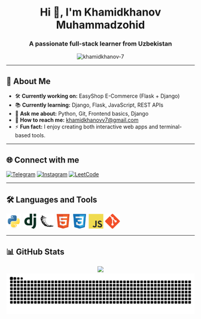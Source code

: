 <h1 align="center">Hi 👋, I'm Khamidkhanov Muhammadzohid</h1>
<h3 align="center">A passionate full-stack learner from Uzbekistan</h3>

<p align="center">
  <img src="https://komarev.com/ghpvc/?username=khamidkhanov-7&label=Profile%20views&color=0e75b6&style=flat" alt="khamidkhanov-7" />
</p>

---

## 🚀 About Me
- 🛠 **Currently working on:** EasyShop E-Commerce (Flask + Django)
- 📚 **Currently learning:** Django, Flask, JavaScript, REST APIs
- 💬 **Ask me about:** Python, Git, Frontend basics, Django
- 📧 **How to reach me:** [khamidkhanovv7@gmail.com](mailto:khamidkhanovv7@gmail.com)
- ⚡ **Fun fact:** I enjoy creating both interactive web apps and terminal-based tools.

---

## 🌐 Connect with me
[![Telegram](https://img.shields.io/badge/Telegram-Khamidkhanov7-26A5E4?style=for-the-badge&logo=telegram&logoColor=white)](https://t.me/Khamidkhanov7)
[![Instagram](https://img.shields.io/badge/Instagram-khamidkhanov.7-E4405F?style=for-the-badge&logo=instagram&logoColor=white)](https://instagram.com/khamidkhanov.7)
[![LeetCode](https://img.shields.io/badge/LeetCode-khamidkhanov7-FFA116?style=for-the-badge&logo=leetcode&logoColor=black)](https://leetcode.com/u/khamidkhanov7/)

---

## 🛠 Languages and Tools
<p align="left">
  <img src="https://raw.githubusercontent.com/devicons/devicon/master/icons/python/python-original.svg" alt="python" width="40" height="40"/>
  <img src="https://raw.githubusercontent.com/devicons/devicon/master/icons/django/django-plain.svg" alt="django" width="40" height="40"/>
  <img src="https://raw.githubusercontent.com/devicons/devicon/master/icons/flask/flask-original.svg" alt="flask" width="40" height="40"/>
  <img src="https://raw.githubusercontent.com/devicons/devicon/master/icons/html5/html5-original.svg" alt="html5" width="40" height="40"/>
  <img src="https://raw.githubusercontent.com/devicons/devicon/master/icons/css3/css3-original.svg" alt="css3" width="40" height="40"/>
  <img src="https://raw.githubusercontent.com/devicons/devicon/master/icons/javascript/javascript-original.svg" alt="javascript" width="40" height="40"/>
  <img src="https://raw.githubusercontent.com/devicons/devicon/master/icons/git/git-original.svg" alt="git" width="40" height="40"/>
</p>

---

## 📊 GitHub Stats
<p align="center">
  <img src="https://github-readme-stats.vercel.app/api?username=khamidkhanov-7&show_icons=true&theme=tokyonight"



<picture>
  <source media="(prefers-color-scheme: dark)" srcset="https://raw.githubusercontent.com/asmrprog-yt/asmrprog-yt/output/github-snake-dark.svg" />
  <source media="(prefers-color-scheme: light)" srcset="https://raw.githubusercontent.com/asmrprog-yt/asmrprog-yt/output/github-snake.svg" />
  <img alt="github-snake" src="https://raw.githubusercontent.com/asmrprog-yt/asmrprog-yt/output/github-snake.svg" />
</picture>
